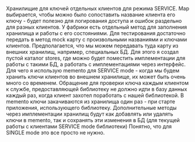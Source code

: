Хранилищие для ключей отдельных клиентов для режима SERVICE. Map выбирается, чтобы можно было сопоставить название клиента его ключу - будет полезно для логирования доступа и ошибок раздельно для разных клиентов. У фабрики есть отдельный метод для заполнения хранилища и работы с его состояниями. Для тестирования достаточно передать в метод mock карту с произвольными названиями и ключами клиентов. Предполагается, что мы можем передавать туда карту из внешних хранилищ, например, специальных БД. Для этого я создал пустой каталог stores, где можно будет поместить имплементации для работы с такими БД, а работать с имплементациями через интерфейс.
Для чего я использую memento для SERVICE mode - когда мы будем хранить ключи клиентов во внешнем хранилище, их может быть очень много со временем. Обращение для проверки ключа каждым клиентом к службе, предоставляющей библиотеку не должно идти в базу данных каждый раз, когда клиент захотел поработать с нашей библиотекой. В memento ключи закачиваются из хранилища один раз - при старте приложения, использующего библиотеку. Дополнительные методы через имплементации хранилищ будут как добавлять или удалять ключи в memento, так и сохранять эти изменения в БД (для текущей работы с клиентами SERVICE mode библиотеки)
Понятно, что для SINGLE mode это все просто не нужно.